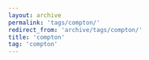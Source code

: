 ```yaml
---
layout: archive
permalink: 'tags/compton/'
redirect_from: 'archive/tags/compton/'
title: 'compton'
tag: 'compton'
---
```

